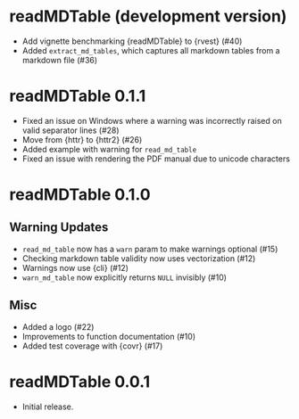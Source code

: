 # readMDTable (development version)

* Add vignette benchmarking {readMDTable} to {rvest} (#40)
* Added `extract_md_tables`, which captures all markdown tables from a markdown file (#36)

# readMDTable 0.1.1

* Fixed an issue on Windows where a warning was incorrectly raised on valid separator lines (#28)
* Move from {httr} to {httr2} (#26)
* Added example with warning for `read_md_table`
* Fixed an issue with rendering the PDF manual due to unicode characters 

# readMDTable 0.1.0

## Warning Updates

* `read_md_table` now has a `warn` param to make warnings optional (#15)
* Checking markdown table validity now uses vectorization (#12)
* Warnings now use {cli} (#12)
* `warn_md_table` now explicitly returns `NULL` invisibly (#10)

## Misc

* Added a logo (#22)
* Improvements to function documentation (#10)
* Added test coverage with {covr} (#17)

# readMDTable 0.0.1

* Initial release.

